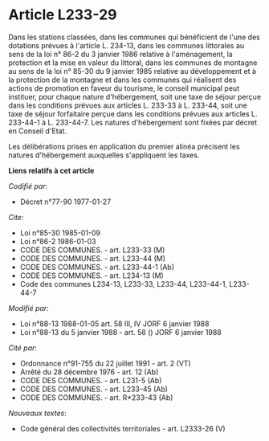 # Article L233-29

Dans les stations classées, dans les communes qui bénéficient de l'une des dotations prévues à l'article L. 234-13, dans les
communes littorales au sens de la loi n° 86-2 du 3 janvier 1986 relative à l'aménagement, la protection et la mise en valeur
du littoral, dans les communes de montagne au sens de la loi n° 85-30 du 9 janvier 1985 relative au développement et à la
protection de la montagne et dans les communes qui réalisent des actions de promotion en faveur du tourisme, le conseil
municipal peut instituer, pour chaque nature d'hébergement, soit une taxe de séjour perçue dans les conditions prévues aux
articles L. 233-33 à L. 233-44, soit une taxe de séjour forfaitaire perçue dans les conditions prévues aux articles L.
233-44-1 à L. 233-44-7. Les natures d'hébergement sont fixées par décret en Conseil d'Etat.

Les délibérations prises en application du premier alinéa précisent les natures d'hébergement auxquelles s'appliquent les
taxes.

**Liens relatifs à cet article**

_Codifié par_:

  - Décret n°77-90 1977-01-27

_Cite_:

  - Loi n°85-30 1985-01-09
  - Loi n°86-2 1986-01-03
  - CODE DES COMMUNES. - art. L233-33 (M)
  - CODE DES COMMUNES. - art. L233-44 (M)
  - CODE DES COMMUNES. - art. L233-44-1 (Ab)
  - CODE DES COMMUNES. - art. L234-13 (M)
  - Code des communes L234-13, L233-33, L233-44, L233-44-1, L233-44-7

_Modifié par_:

  - Loi n°88-13 1988-01-05 art. 58 III, IV JORF 6 janvier 1988
  - Loi n°88-13 du 5 janvier 1988 - art. 58 () JORF 6 janvier 1988

_Cité par_:

  - Ordonnance n°91-755 du 22 juillet 1991 - art. 2 (VT)
  - Arrêté du 28 décembre 1976 - art. 12 (Ab)
  - CODE DES COMMUNES. - art. L231-5 (Ab)
  - CODE DES COMMUNES. - art. L233-45 (Ab)
  - CODE DES COMMUNES. - art. R*233-43 (Ab)

_Nouveaux textes_:

  - Code général des collectivités territoriales - art. L2333-26 (V)
